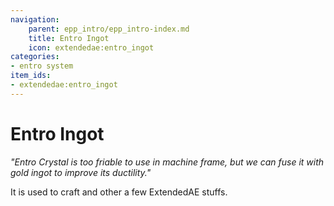```yaml
---
navigation:
    parent: epp_intro/epp_intro-index.md
    title: Entro Ingot
    icon: extendedae:entro_ingot
categories:
- entro system
item_ids:
- extendedae:entro_ingot
---
```


# Entro Ingot

<Row>
<ItemImage id="extendedae:entro_ingot" scale="4"></ItemImage>
</Row>

*"Entro Crystal is too friable to use in machine frame, but we can fuse it with gold ingot to improve its ductility."*

It is used to craft <ItemLink id="extendedae:machine_frame" /> and other a few ExtendedAE stuffs.
